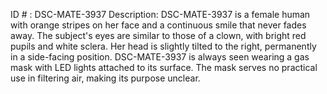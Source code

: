 ID # : DSC-MATE-3937
Description: DSC-MATE-3937 is a female human with orange stripes on her face and a continuous smile that never fades away. The subject's eyes are similar to those of a clown, with bright red pupils and white sclera. Her head is slightly tilted to the right, permanently in a side-facing position. DSC-MATE-3937 is always seen wearing a gas mask with LED lights attached to its surface. The mask serves no practical use in filtering air, making its purpose unclear.